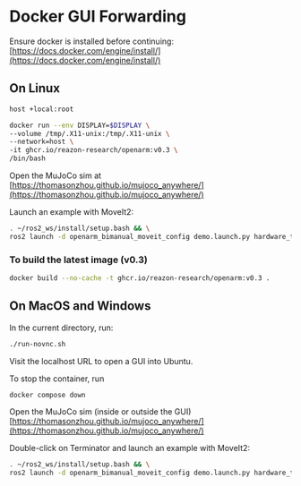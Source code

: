 # Docker GUI Forwarding

Ensure docker is installed before continuing: [https://docs.docker.com/engine/install/](https://docs.docker.com/engine/install/)

## On Linux
```sh
host +local:root
```

```sh
docker run --env DISPLAY=$DISPLAY \
--volume /tmp/.X11-unix:/tmp/.X11-unix \
--network=host \
-it ghcr.io/reazon-research/openarm:v0.3 \
/bin/bash
```

Open the MuJoCo sim at
[https://thomasonzhou.github.io/mujoco_anywhere/](https://thomasonzhou.github.io/mujoco_anywhere/)

Launch an example with MoveIt2:
```sh
. ~/ros2_ws/install/setup.bash && \
ros2 launch -d openarm_bimanual_moveit_config demo.launch.py hardware_type:=sim
```

### To build the latest image (v0.3)
```sh
docker build --no-cache -t ghcr.io/reazon-research/openarm:v0.3 .
```

## On MacOS and Windows

In the current directory, run:
```sh
./run-novnc.sh
```

Visit the localhost URL to open a GUI into Ubuntu.

To stop the container, run 
```sh
docker compose down
```


Open the MuJoCo sim (inside or outside the GUI)
[https://thomasonzhou.github.io/mujoco_anywhere/](https://thomasonzhou.github.io/mujoco_anywhere/)


Double-click on Terminator and launch an example with MoveIt2:
```sh
. ~/ros2_ws/install/setup.bash && \
ros2 launch -d openarm_bimanual_moveit_config demo.launch.py hardware_type:=sim
```